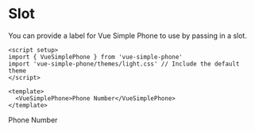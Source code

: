 # Slot

You can provide a label for Vue Simple Phone to use by passing in a slot.

```vue
<script setup>
import { VueSimplePhone } from 'vue-simple-phone'
import 'vue-simple-phone/themes/light.css' // Include the default theme
</script>

<template>
  <VueSimplePhone>Phone Number</VueSimplePhone>
</template>
```

<script setup>
import '../../src/themes/light.css'
</script>
<VueSimplePhone style="padding-top: 10px;">Phone Number</VueSimplePhone>

